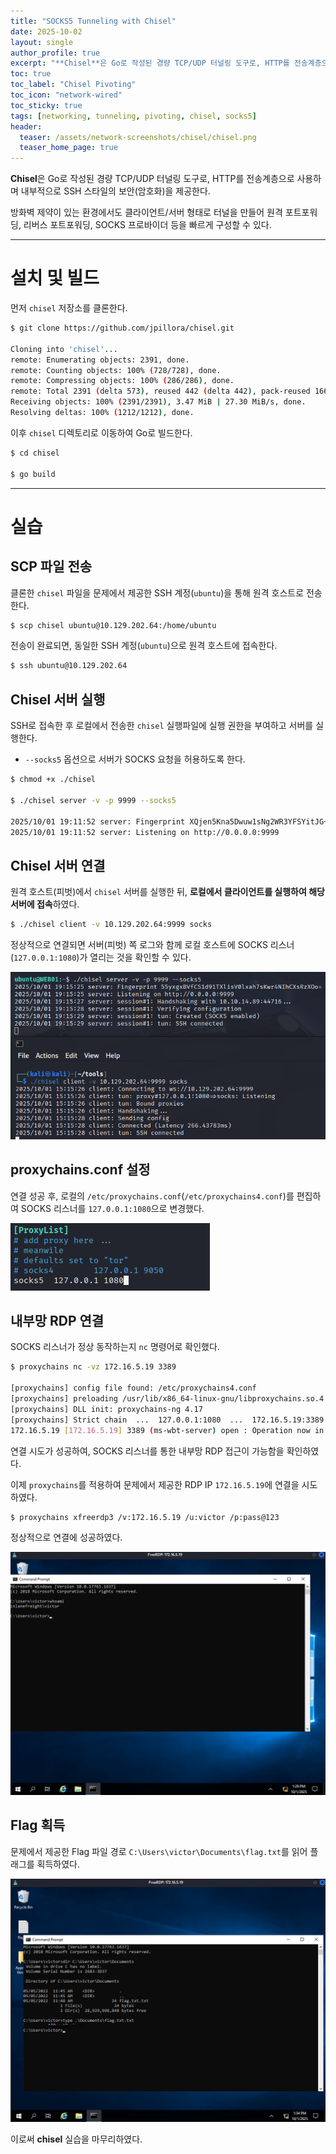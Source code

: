 ```yaml
---
title: "SOCKS5 Tunneling with Chisel"
date: 2025-10-02
layout: single
author_profile: true
excerpt: "**Chisel**은 Go로 작성된 경량 TCP/UDP 터널링 도구로, HTTP를 전송계층으로 사용하며 내부적으로 SSH 스타일의 보안(암호화)을 제공한다. 방화벽 제약이 있는 환경에서도 클라이언트/서버 형태로 터널을 만들어 원격 포트포워딩, 리버스 포트포워딩, SOCKS 프로바이더 등을 빠르게 구성할 수 있다."
toc: true
toc_label: "Chisel Pivoting"
toc_icon: "network-wired"
toc_sticky: true
tags: [networking, tunneling, pivoting, chisel, socks5]
header:
  teaser: /assets/network-screenshots/chisel/chisel.png
  teaser_home_page: true
---
```


**Chisel**은 Go로 작성된 경량 TCP/UDP 터널링 도구로, HTTP를 전송계층으로 사용하며 내부적으로 SSH 스타일의 보안(암호화)을 제공한다. 

방화벽 제약이 있는 환경에서도 클라이언트/서버 형태로 터널을 만들어 원격 포트포워딩, 리버스 포트포워딩, SOCKS 프로바이더 등을 빠르게 구성할 수 있다.

---

# 설치 및 빌드

먼저 `chisel` 저장소를 클론한다.

```bash
$ git clone https://github.com/jpillora/chisel.git

Cloning into 'chisel'...
remote: Enumerating objects: 2391, done.
remote: Counting objects: 100% (728/728), done.
remote: Compressing objects: 100% (286/286), done.
remote: Total 2391 (delta 573), reused 442 (delta 442), pack-reused 1663 (from 3)
Receiving objects: 100% (2391/2391), 3.47 MiB | 27.30 MiB/s, done.
Resolving deltas: 100% (1212/1212), done.
```

이후 `chisel` 디렉토리로 이동하여 Go로 빌드한다.

```bash
$ cd chisel

$ go build
```

---

# 실습

## SCP 파일 전송

클론한 `chisel` 파일을 문제에서 제공한 SSH 계정(`ubuntu`)을 통해 원격 호스트로 전송한다.

```bash
$ scp chisel ubuntu@10.129.202.64:/home/ubuntu
```

전송이 완료되면, 동일한 SSH 계정(`ubuntu`)으로 원격 호스트에 접속한다.

```bash
$ ssh ubuntu@10.129.202.64
```

## Chisel 서버 실행

SSH로 접속한 후 로컬에서 전송한 `chisel` 실행파일에 실행 권한을 부여하고 서버를 실행한다.

- `--socks5` 옵션으로 서버가 SOCKS 요청을 허용하도록 한다.

```bash
$ chmod +x ./chisel

$ ./chisel server -v -p 9999 --socks5

2025/10/01 19:11:52 server: Fingerprint XQjen5Kna5Dwuw1sNg2WR3YFSYitJG+FYFLPekMOLFE=
2025/10/01 19:11:52 server: Listening on http://0.0.0.0:9999
```


## Chisel 서버 연결

원격 호스트(피벗)에서 `chisel` 서버를 실행한 뒤, **로컬에서 클라이언트를 실행하여 해당 서버에 접속**하였다.

```bash
$ ./chisel client -v 10.129.202.64:9999 socks
```

정상적으로 연결되면 서버(피벗) 쪽 로그와 함께 로컬 호스트에 SOCKS 리스너(`127.0.0.1:1080`)가 열리는 것을 확인할 수 있다.

![Netsh Port Forward Diagram](/assets/network-screenshots/chisel/chisel-connect.png)

## proxychains.conf 설정

연결 성공 후, 로컬의 `/etc/proxychains.conf`(`/etc/proxychains4.conf`)를 편집하여 SOCKS 리스너를 `127.0.0.1:1080`으로 변경했다.

![Netsh Port Forward Diagram](/assets/network-screenshots/chisel/proxychains.png)

## 내부망 RDP 연결

SOCKS 리스너가 정상 동작하는지 `nc` 명령어로 확인했다.

```bash
$ proxychains nc -vz 172.16.5.19 3389

[proxychains] config file found: /etc/proxychains4.conf
[proxychains] preloading /usr/lib/x86_64-linux-gnu/libproxychains.so.4
[proxychains] DLL init: proxychains-ng 4.17
[proxychains] Strict chain  ...  127.0.0.1:1080  ...  172.16.5.19:3389  ...  OK
172.16.5.19 [172.16.5.19] 3389 (ms-wbt-server) open : Operation now in progress
```

연결 시도가 성공하여, SOCKS 리스너를 통한 내부망 RDP 접근이 가능함을 확인하였다.

이제 `proxychains`를 적용하여 문제에서 제공한 RDP IP `172.16.5.19`에 연결을 시도하였다.

```bash
$ proxychains xfreerdp3 /v:172.16.5.19 /u:victor /p:pass@123
```

정상적으로 연결에 성공하였다.

![Netsh Port Forward Diagram](/assets/network-screenshots/chisel/rdp-connect.png)

## Flag 획득

문제에서 제공한 Flag 파일 경로 `C:\Users\victor\Documents\flag.txt`를 읽어 플래그를 획득하였다.

![Netsh Port Forward Diagram](/assets/network-screenshots/chisel/flag.png)

이로써 **chisel** 실습을 마무리하였다.